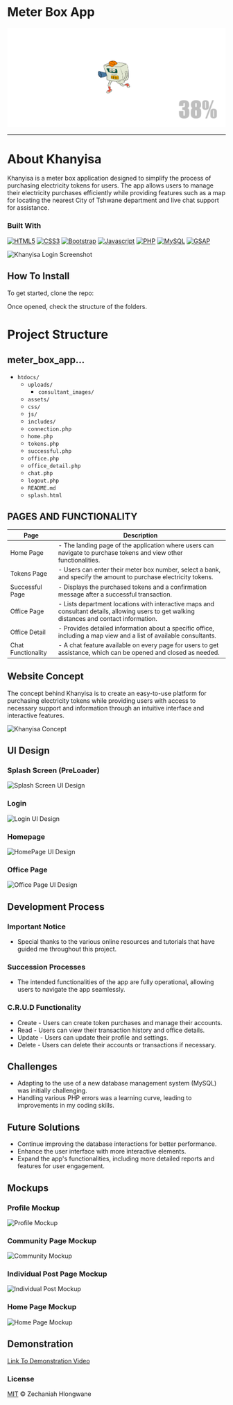 # Meter Box App

![ClearView Header Image](./pics/loader.png)

---

# About Khanyisa

Khanyisa is a meter box application designed to simplify the process of purchasing electricity tokens for users. The app allows users to manage their electricity purchases efficiently while providing features such as a map for locating the nearest City of Tshwane department and live chat support for assistance.

### Built With

[![HTML5](https://img.shields.io/badge/HTML5-E34F26?style=for-the-badge&logo=html5&logoColor=white)](https://www.w3.org/html/)
[![CSS3](https://img.shields.io/badge/CSS3-1572B6?style=for-the-badge&logo=css3&logoColor=white)](https://www.w3.org/Style/CSS/Overview.en.html)
[![Bootstrap](https://img.shields.io/badge/Bootstrap-563D7C?style=for-the-badge&logo=bootstrap&logoColor=white)](https://getbootstrap.com/)
[![Javascript](https://img.shields.io/badge/JavaScript-323330?style=for-the-badge&logo=javascript&logoColor=F7DF1E)](https://www.javascript.com/)
[![PHP](https://img.shields.io/badge/PHP-8.0-777BB4?style=for-the-badge&logo=php&logoColor=white)](https://www.php.net/)
[![MySQL](https://img.shields.io/badge/MySQL-005C84?style=for-the-badge&logo=mysql&logoColor=white)](https://www.mysql.com/)
[![GSAP](https://img.shields.io/badge/GSAP-88CCFF?style=for-the-badge&logo=gsap&logoColor=black)](https://greensock.com/gsap/)

![Khanyisa Login Screenshot](./uploads/your_login_image.png)

## How To Install

To get started, clone the repo:

Once opened, check the structure of the folders.

# Project Structure

## meter_box_app...

- `htdocs/`
  - `uploads/`
    - `consultant_images/`
  - `assets/`
  - `css/`
  - `js/`
  - `includes/`
  - `connection.php`
  - `home.php`
  - `tokens.php`
  - `successful.php`
  - `office.php`
  - `office_detail.php`
  - `chat.php`
  - `logout.php`
  - `README.md`
  - `splash.html`

## PAGES AND FUNCTIONALITY

| Page               | Description                                                                                                                                 |
| ------------------ | ------------------------------------------------------------------------------------------------------------------------------------------- |
| Home Page          | - The landing page of the application where users can navigate to purchase tokens and view other functionalities.                           |
| Tokens Page        | - Users can enter their meter box number, select a bank, and specify the amount to purchase electricity tokens.                             |
| Successful Page    | - Displays the purchased tokens and a confirmation message after a successful transaction.                                                  |
| Office Page        | - Lists department locations with interactive maps and consultant details, allowing users to get walking distances and contact information. |
| Office Detail      | - Provides detailed information about a specific office, including a map view and a list of available consultants.                          |
| Chat Functionality | - A chat feature available on every page for users to get assistance, which can be opened and closed as needed.                             |

## Website Concept

The concept behind Khanyisa is to create an easy-to-use platform for purchasing electricity tokens while providing users with access to necessary support and information through an intuitive interface and interactive features.

![Khanyisa Concept](./uploads/your_concept_image.png)

## UI Design

### Splash Screen (PreLoader)

![Splash Screen UI Design](./uploads/your_splash_image.png)

### Login

![Login UI Design](./uploads/your_login_image.png)

### Homepage

![HomePage UI Design](./uploads/your_homepage_image.png)

### Office Page

![Office Page UI Design](./uploads/your_office_image.png)

## Development Process

### Important Notice

- Special thanks to the various online resources and tutorials that have guided me throughout this project.

### Succession Processes

- The intended functionalities of the app are fully operational, allowing users to navigate the app seamlessly.

### C.R.U.D Functionality

- Create - Users can create token purchases and manage their accounts.
- Read - Users can view their transaction history and office details.
- Update - Users can update their profile and settings.
- Delete - Users can delete their accounts or transactions if necessary.

## Challenges

- Adapting to the use of a new database management system (MySQL) was initially challenging.
- Handling various PHP errors was a learning curve, leading to improvements in my coding skills.

## Future Solutions

- Continue improving the database interactions for better performance.
- Enhance the user interface with more interactive elements.
- Expand the app's functionalities, including more detailed reports and features for user engagement.

## Mockups

### Profile Mockup

![Profile Mockup](./uploads/your_profile_mockup.png)

### Community Page Mockup

![Community Mockup](./uploads/your_community_mockup.png)

### Individual Post Page Mockup

![Individual Post Mockup](./uploads/your_individual_post_mockup.png)

### Home Page Mockup

![Home Page Mockup](./uploads/your_home_page_mockup.png)

## Demonstration

[Link To Demonstration Video](https://drive.google.com/drive/folders/your_demo_link)

### License

[MIT](LICENSE) © Zechaniah Hlongwane

